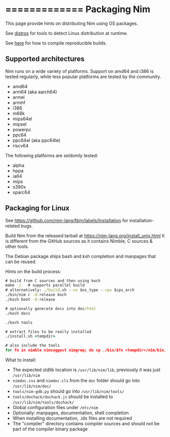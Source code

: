 =============
Packaging Nim
=============

This page provide hints on distributing Nim using OS packages.

See [distros](distros.html) for tools to detect Linux distribution at runtime.

See [here](intern.html#bootstrapping-the-compiler-reproducible-builds) for how to
compile reproducible builds.

Supported architectures
-----------------------

Nim runs on a wide variety of platforms. Support on amd64 and i386 is tested regularly, while less popular platforms are tested by the community.

- amd64
- arm64 (aka aarch64)
- armel
- armhf
- i386
- m68k
- mips64el
- mipsel
- powerpc
- ppc64
- ppc64el (aka ppc64le)
- riscv64

The following platforms are seldomly tested:

- alpha
- hppa
- ia64
- mips
- s390x
- sparc64

Packaging for Linux
-------------------

See https://github.com/nim-lang/Nim/labels/Installation for installation-related bugs.

Build Nim from the released tarball at https://nim-lang.org/install_unix.html
It is different from the GitHub sources as it contains Nimble, C sources & other tools.

The Debian package ships bash and ksh completion and manpages that can be reused.

Hints on the build process:

  ```cmd
  # build from C sources and then using koch
  make -j   # supports parallel build
  # alternatively: ./build.sh --os $os_type --cpu $cpu_arch
  ./bin/nim c -d:release koch
  ./koch boot -d:release

  # optionally generate docs into doc/html
  ./koch docs

  ./koch tools

  # extract files to be really installed
  ./install.sh <tempdir>

  # also include the tools
  for fn in nimble nimsuggest nimgrep; do cp ./bin/$fn <tempdir>/nim/bin/; done
  ```

What to install:

- The expected stdlib location is `/usr/lib/nim/lib`, previously it was just `/usr/lib/nim`
- `nimdoc.css` and `nimdoc.cls` from the `doc` folder should go into `/usr/lib/nim/doc/`
- `tools/nim-gdb.py` should go into `/usr/lib/nim/tools/`
- `tools/dochack/dochack.js` should be installed to `/usr/lib/nim/tools/dochack/`
- Global configuration files under `/etc/nim`
- Optionally: manpages, documentation, shell completion
- When installing documentation, .idx files are not required
- The "compiler" directory contains compiler sources and should not be part of the compiler binary package

